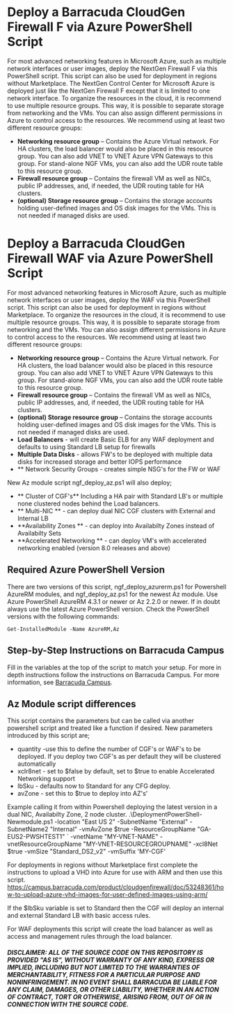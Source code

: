 # Deploy a Barracuda CloudGen Firewall F via Azure PowerShell Script
For most advanced networking features in Microsoft Azure, such as multiple network interfaces or user images, deploy the NextGen Firewall F via this PowerShell script. This script can also be used for deployment in regions without Marketplace.
The NextGen Control Center for Microsoft Azure is deployed just like the NextGen Firewall F except that it is limited to one network interface. 
To organize the resources in the cloud, it is recommend to use multiple resource groups. This way, it is possible to separate storage from networking and the VMs. You can also assign different permissions in Azure to control access to the resources. We recommend using at least two different resource groups:

* **Networking resource group** – Contains the Azure Virtual network. For HA clusters, the load balancer would also be placed in this resource group. You can also add VNET to VNET Azure VPN Gateways to this group. For stand-alone NGF VMs, you can also add the UDR route table to this resource group.
* **Firewall resource group** – Contains the firewall VM as well as NICs, public IP addresses, and, if needed, the UDR routing table for HA clusters.
* **(optional) Storage resource group** – Contains the storage accounts holding user-defined images and OS disk images for the VMs. This is not needed if managed disks are used.

# Deploy a Barracuda CloudGen Firewall WAF via Azure PowerShell Script
For most advanced networking features in Microsoft Azure, such as multiple network interfaces or user images, deploy the WAF via this PowerShell script. This script can also be used for deployment in regions without Marketplace.
To organize the resources in the cloud, it is recommend to use multiple resource groups. This way, it is possible to separate storage from networking and the VMs. You can also assign different permissions in Azure to control access to the resources. We recommend using at least two different resource groups:

* **Networking resource group** – Contains the Azure Virtual network. For HA clusters, the load balancer would also be placed in this resource group. You can also add VNET to VNET Azure VPN Gateways to this group. For stand-alone NGF VMs, you can also add the UDR route table to this resource group.
* **Firewall resource group** – Contains the firewall VM as well as NICs, public IP addresses, and, if needed, the UDR routing table for HA clusters.
* **(optional) Storage resource group** – Contains the storage accounts holding user-defined images and OS disk images for the VMs. This is not needed if managed disks are used.
* **Load Balancers** - will create Basic ELB for any WAF deployment and defaults to using Standard LB setup for firewalls
* **Multiple Data Disks** - allows FW's to be deployed with multiple data disks for increased storage and better IOPS performance
* ** Network Security Groups - creates simple NSG's for the FW or WAF

New Az module script ngf_deploy_az.ps1 will also deploy;
* ** Cluster of CGF's** Including a HA pair with Standard LB's or multiple none clustered nodes behind the Load balancers. 
* ** Multi-NIC ** - can deploy dual NIC CGF clusters with External and Internal LB
* **Availability Zones ** - can deploy into Availabilty Zones instead of Availabilty Sets
* **Accelerated Networking ** - can deploy VM's with accelerated networking enabled (version 8.0 releases and above)


## Required Azure PowerShell Version
There are two versions of this script, ngf_deploy_azurerm.ps1 for Powershell AzureRM modules, and ngf_deploy_az.ps1 for the newest Az module.
Use Azure PowerShell AzureRM 4.3.1 or newer or Az 2.2.0 or newer. If in doubt always use the latest Azure PowerShell version.
Check the PowerShell versions with the following commands:
```
Get-InstalledModule -Name AzureRM,Az
```
## Step-by-Step Instructions on Barracuda Campus
Fill in the variables at the top of the script to match your setup. For more in depth instructions follow the instructions on Barracuda Campus.
For more information, see [Barracuda Campus](https://campus.barracuda.com/product/nextgenfirewallf/doc/53248363/how-to-deploy-an-f-series-firewall-in-microsoft-azure-using-powershell-and-arm/).

## Az Module script differences
This script contains the parameters but can be called via another powershell script and treated like a function if desired. New parameters introduced by this script are;
- quantity -use this to define the number of CGF's or WAF's to be deployed. If you deploy two CGF's as per default they will be clustered automatically
- xclr8net - set to $false by default, set to $true to enable Accelerated Networking support
- lbSku - defaults now to Standard for any CFG deploy.
- avZone - set this to $true to deploy into AZ's'

Example calling it from within Powershell deploying the latest version in a dual NIC, Availabilty Zone, 2 node cluster.
	.\DeploymentPowerShell-Newmodule.ps1 -location "East US 2" -SubnetName "External" -SubnetName2 "Internal" -vmAvZone $true -ResourceGroupName "GA-EUS2-PWSHTEST1" `
 -vnetName "MY-VNET-NAME" -vnetResourceGroupName "MY-VNET-RESOURCEGROUPNAME" -xcl8Net $true -vmSize "Standard_DS2_v2" -vmSuffix 'MY-CGF' 

For deployments in regions without Marketplace first complete the instructions to upload a VHD into Azure for use with ARM and then use this script.
https://campus.barracuda.com/product/cloudgenfirewall/doc/53248361/how-to-upload-azure-vhd-images-for-user-defined-images-using-arm/

If the $lbSku variable is set to Standard then the CGF will deploy an internal and external Standard LB with basic access rules.

For WAF deployments this script will create the load balancer as well as access and management rules through the load balancer. 

##### DISCLAIMER: ALL OF THE SOURCE CODE ON THIS REPOSITORY IS PROVIDED "AS IS", WITHOUT WARRANTY OF ANY KIND, EXPRESS OR IMPLIED, INCLUDING BUT NOT LIMITED TO THE WARRANTIES OF MERCHANTABILITY, FITNESS FOR A PARTICULAR PURPOSE AND NONINFRINGEMENT. IN NO EVENT SHALL BARRACUDA BE LIABLE FOR ANY CLAIM, DAMAGES, OR OTHER LIABILITY, WHETHER IN AN ACTION OF CONTRACT, TORT OR OTHERWISE, ARISING FROM, OUT OF OR IN CONNECTION WITH THE SOURCE CODE. #####
